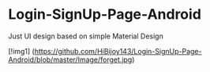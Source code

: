 # Login-SignUp-Page-Android
Just UI design based on simple Material Design

[!img1] (https://github.com/HiBijoy143/Login-SignUp-Page-Android/blob/master/Image/forget.jpg)
